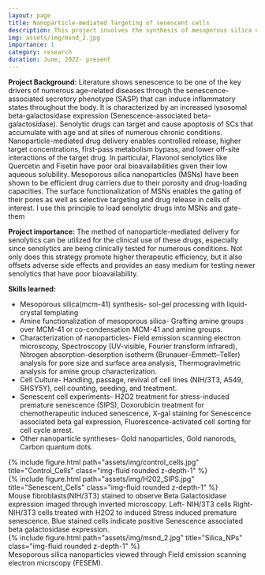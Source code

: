 ```yaml
---
layout: page
title: Nanoparticle-mediated Targeting of senescent cells
description: This project involves the synthesis of mesoporous silica nanoparticles that can selectively deliver senolytic to senescent cells.
img: assets/img/msnd_2.jpg
importance: 1
category: research
duration: June, 2022- present
---
```


**Project Background:** Literature shows senescence to be one of the key drivers of numerous age-related diseases through the senescence-associated secretory phenotype (SASP) that can induce inflammatory states throughout the body. It is characterized by an increased lysosomal beta-galactosidase expression (Senescence-associated beta-galactosidase). Senolytic drugs can target and cause apoptosis of SCs that accumulate with age and at sites of numerous chronic conditions. Nanoparticle-mediated drug delivery enables controlled release, higher target concentrations, first-pass metabolism bypass, and lower off-site interactions of the target drug. In particular, Flavonol senolytics like Quercetin and Fisetin have poor oral bioavailabilities given their low aqueous solubility.  Mesoporous silica nanoparticles (MSNs) have been shown to be efficient drug carriers due to their porosity and drug-loading capacities. The surface functionalization of MSNs enables the gating of their pores as well as selective targeting and drug release in cells of interest. I use this principle to load senolytic drugs into MSNs and gate-them 

**Project importance:** The method of nanoparticle-mediated delivery for senolytics can be utilized for the clinical use of these drugs, especially since senolytics are being clinically tested for numerous conditions. Not only does this strategy promote higher therapeutic efficiency, but it also offsets adverse side effects and provides an easy medium for testing newer senolytics that have poor bioavailability.

**Skills learned:** 
-	Mesoporous silica(mcm-41) synthesis- sol-gel processing with liquid-crystal templating 
-	Amine functionalization of mesoporous silica- Grafting amine groups over MCM-41 or co-condensation MCM-41 and amine groups.
-	Characterization of nanoparticles- Field emission scanning electron microscopy, Spectroscopy (UV-visible, Fourier transform infrared), Nitrogen absorption-desorption isotherm (Brunauer–Emmett–Teller) analysis for pore size and surface area analysis, Thermogravimetric analysis for amine group characterization.
-	Cell Culture- Handling, passage, revival of cell lines (NIH/3T3, A549, SHSY5Y), cell counting, seeding, and treatment.
-	Senescent cell experiments- H2O2 treatment for stress-induced premature senescence (SIPS), Doxorubicin treatment for chemotherapeutic induced senescence, X-gal staining for Senescence associated beta gal expression, Fluorescence-activated cell sorting for cell cycle arrest. 
-	Other nanoparticle syntheses- Gold nanoparticles, Gold nanorods, Carbon quantum dots.


<div class="row">
    <div class="col-sm mt-3 mt-md-0">
        {% include figure.html path="assets/img/control_cells.jpg" title="Control_Cells" class="img-fluid rounded z-depth-1" %}
    </div>
    <div class="col-sm mt-3 mt-md-0">
        {% include figure.html path="assets/img/H202_SIPS.jpg" title="Senescent_Cells" class="img-fluid rounded z-depth-1" %}
    </div>
</div>
<div class="caption">
     Mouse fibroblasts(NIH/3T3) stained to observe Beta Galactosidase expression imaged through inverted microscopy. Left- NIH/3T3 cells Right- NIH/3T3 cells treated with H2O2 to induced Stress induced premature senescence. Blue stained cells indicate positive Senescence associated beta galactosidase expression.
</div>

<div class="row">
    <div class="col-sm mt-3 mt-md-0">
        {% include figure.html path="assets/img/msnd_2.jpg" title="Silica_NPs" class="img-fluid rounded z-depth-1" %}
    </div> 
</div>
<div class="caption">
     Mesoporous silica nanoparticles viewed through Field emission scanning electron micrscopy (FESEM).
</div>




